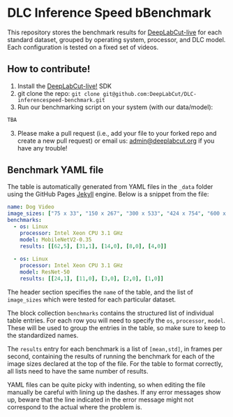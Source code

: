 # DLC Inference Speed bBenchmark

This repository stores the benchmark results for [DeepLabCut-live](https://github.com/DeepLabCut/DeepLabCut-live) for each standard dataset, grouped by operating system, processor, and DLC model. Each configuration is tested on a fixed set of videos.

## How to contribute!

1. Install the [DeepLabCut-live!](https://github.com/DeepLabCut/DeepLabCut-live) SDK
2. git clone the repo: `git clone git@github.com:DeepLabCut/DLC-inferencespeed-benchmark.git`
2. Run our benchmarking script on your system (with our data/model):

```python
TBA
```

3. Please make a pull request (i.e., add your file to your forked repo and create a new pull request) or email us: admin@deeplabcut.org if you have any trouble!

## Benchmark YAML file

The table is automatically generated from YAML files in the `_data` folder using the GitHub Pages [Jekyll](https://jekyllrb.com/docs/liquid/) engine. Below is a snippet from the file:

```yml
name: Dog Video
image_sizes: ["75 x 33", "150 x 267", "300 x 533", "424 x 754", "600 x 1067"]
benchmarks:
  - os: Linux
    processor: Intel Xeon CPU 3.1 GHz
    model: MobileNetV2-0.35
    results: [[62,5], [31,1], [14,0], [8,0], [4,0]]
    
  - os: Linux
    processor: Intel Xeon CPU 3.1 GHz
    model: ResNet-50
    results: [[24,1], [11,0], [3,0], [2,0], [1,0]]
```

The header section specifies the `name` of the table, and the list of `image_sizes` which were tested for each particular dataset.

The block collection `benchmarks` contains the structured list of individual table entries. For each row you will need to specify the `os`, `processor`, `model`. These will be used to group the entries in the table, so make sure to keep to the standardized names.

The `results` entry for each benchmark is a list of `[mean,std]`, in frames per second, containing the results of running the benchmark for each of the image sizes declared at the top of the file. For the table to format correctly, all lists need to have the same number of results.

YAML files can be quite picky with indenting, so when editing the file manually be careful with lining up the dashes. If any error messages show up, beware that the line indicated in the error message might not correspond to the actual where the problem is.
